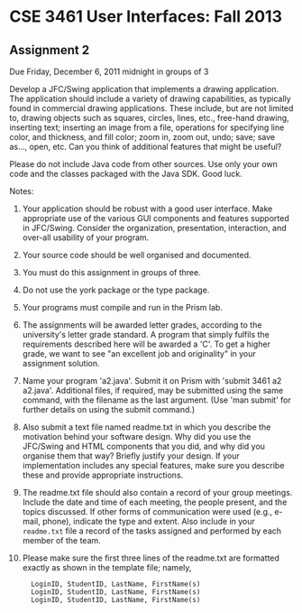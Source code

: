 # CSE 3461 User Interfaces: Fall 2013
## Assignment 2

Due Friday, December 6, 2011 midnight in groups of 3

Develop a JFC/Swing application that implements a drawing application.   The
application should include a variety of drawing capabilities, as typically found
in commercial drawing applications.  These include, but are not limited to,
drawing objects such as squares, circles, lines, etc., free-hand drawing,
inserting text; inserting an image from a file, operations for specifying line
color, and thickness, and fill color; zoom in, zoom out, undo; save; save as…,
open, etc.   Can you think of additional features that might be useful?

Please do not include Java code from other sources.  Use only your own code and
the classes packaged with the Java SDK.  Good luck.

Notes:

1.  Your application should be robust with a good user interface. Make
    appropriate use of the various GUI components and features supported in
    JFC/Swing. Consider the organization, presentation, interaction, and over-all
    usability of your program.
2.  Your source code should be well organised and documented.
3.  You must do this assignment in groups of three.
4.  Do not use the york package or the type package.
5.  Your programs must compile and run in the Prism lab.
6.  The assignments will be awarded letter grades, according to the university's
    letter grade standard. A program that simply fulfils the requirements described
    here will be awarded a 'C'. To get a higher grade, we want to see "an excellent
    job and originality" in your assignment solution.
7.  Name your program 'a2.java'. Submit it on Prism with 'submit 3461 a2
    a2.java'. Additional files, if required, may be submitted using the same
    command, with the filename as the last argument. (Use 'man submit' for further
    details on using the submit command.)

8.  Also submit a text file named readme.txt in which you describe the
    motivation behind your software design. Why did you use the JFC/Swing and HTML
    components that you did, and why did you organise them that way? Briefly justify
    your design. If your implementation includes any special features, make sure you
    describe these and provide appropriate instructions.

9.  The readme.txt file should also contain a record of your group meetings.
    Include the date and time of each meeting, the people present, and the topics
    discussed. If other forms of communication were used (e.g., e-mail, phone),
    indicate the type and extent. Also include in your `readme.txt` file a record of
    the tasks assigned and performed by each member of the team.

10. Please make sure the first three lines of the readme.txt are formatted
    exactly as shown in the template file; namely,

    ```
      LoginID, StudentID, LastName, FirstName(s)
      LoginID, StudentID, LastName, FirstName(s)
      LoginID, StudentID, LastName, FirstName(s)
    ```
